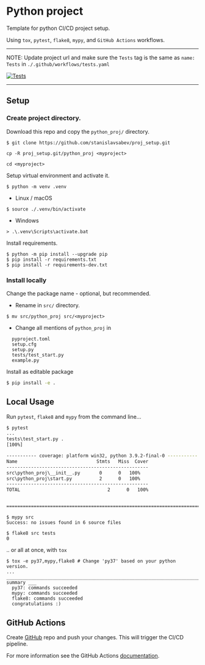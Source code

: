 # Python project

Template for python CI/CD project setup.

Using `tox`, `pytest`, `flake8`, `mypy`,  and `GitHub Actions` workflows.

---

NOTE: Update project url and make sure the `Tests` tag is the same as `name: Tests` in `./.github/workflows/tests.yaml`

[![Tests](https://github.com/<profile>/<project>/workflows/tests/badge.svg)](https://github.com/<profile>/<project>/actions/workflows/tests.yaml)

---

## Setup

### Create project directory.

Download this repo and copy the `python_proj/` directory.

```console
$ git clone https://github.com/stanislavsabev/proj_setup.git
```

```console
cp -R proj_setup.git/python_proj <myproject>

cd <myproject>
```

Setup virtual environment and activate it.

```console
$ python -m venv .venv
```

- Linux / macOS

```console
$ source ./.venv/bin/activate
```

- Windows

```console
> .\.venv\Scripts\activate.bat
```

Install requirements.

```console
$ python -m pip install --upgrade pip
$ pip install -r requirements.txt
$ pip install -r requirements-dev.txt
```

### Install locally

Change the package name - optional, but recommended.

- Rename in `src/` directory.

```console
$ mv src/python_proj src/<myproject>
```

- Change all mentions of `python_proj` in 

```text
  pyproject.toml
  setup.cfg
  setup.py
  tests/test_start.py 
  example.py
```

Install as editable package

```bash
$ pip install -e .
```

## Local Usage

Run `pytest`, `flake8` and `mypy` from the command line...

```bash
$ pytest
...
tests\test_start.py .
[100%]

----------- coverage: platform win32, python 3.9.2-final-0 -----------
Name                             Stmts   Miss  Cover
----------------------------------------------------
src\python_proj\__init__.py       0      0   100%
src\python_proj\start.py          2      0   100%
----------------------------------------------------
TOTAL                                2      0   100%


========================================================================= 1 passed in 0.11s ===
```

```console
$ mypy src
Success: no issues found in 6 source files
```

```console
$ flake8 src tests
0
```

.. or all at once, with `tox`

```console
$ tox -e py37,mypy,flake8 # Change 'py37' based on your python version.
...
______________________________________________________________________________ summary ___
  py37: commands succeeded
  mypy: commands succeeded
  flake8: commands succeeded
  congratulations :)
```

## GitHub Actions

Create [GitHub](https://github.com) repo and push your changes. This will trigger the CI/CD pipeline.

For more information see the GitHub Actions  [documentation](https://docs.github.com/en/actions/using-workflows).
